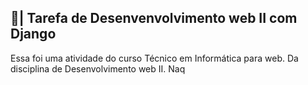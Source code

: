 ## 📑| Tarefa de Desenvenvolvimento web II com Django

  Essa foi uma atividade do curso Técnico em Informática para web. Da disciplina de Desenvolvimento web II. Naq
 
